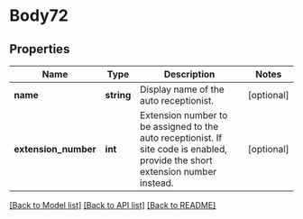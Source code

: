 # Body72

## Properties
Name | Type | Description | Notes
------------ | ------------- | ------------- | -------------
**name** | **string** | Display name of the auto receptionist. | [optional] 
**extension_number** | **int** | Extension number to be assigned to the auto receptionist. If site code is enabled, provide the short extension number instead. | [optional] 

[[Back to Model list]](../README.md#documentation-for-models) [[Back to API list]](../README.md#documentation-for-api-endpoints) [[Back to README]](../README.md)



